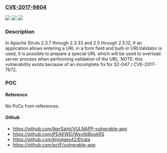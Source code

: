 ### [CVE-2017-9804](https://cve.mitre.org/cgi-bin/cvename.cgi?name=CVE-2017-9804)
![](https://img.shields.io/static/v1?label=Product&message=Apache%20Struts&color=blue)
![](https://img.shields.io/static/v1?label=Version&message=n%2Fa&color=blue)
![](https://img.shields.io/static/v1?label=Vulnerability&message=A%20regular%20expression%20Denial%20of%20Service%20when%20using%20URLValidator%20(similar%20to%20S2-044%20%26%20S2-047)&color=brighgreen)

### Description

In Apache Struts 2.3.7 through 2.3.33 and 2.5 through 2.5.12, if an application allows entering a URL in a form field and built-in URLValidator is used, it is possible to prepare a special URL which will be used to overload server process when performing validation of the URL.  NOTE: this vulnerability exists because of an incomplete fix for S2-047 / CVE-2017-7672.

### POC

#### Reference
No PoCs from references.

#### Github
- https://github.com/IkerSaint/VULNAPP-vulnerable-app
- https://github.com/PEAKWEI/WsylibBookRS
- https://github.com/khodges42/Etrata
- https://github.com/pctF/vulnerable-app

